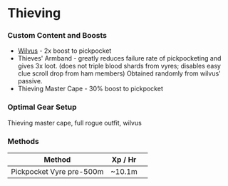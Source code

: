 # Thieving

### Custom Content and Boosts

* [Wilvus](../custom-items/pets.md#miscellaneous-pets) - 2x boost to pickpocket
* Thieves' Armband - greatly reduces failure rate of pickpocketing and gives 3x loot. (does not triple blood shards from vyres; disables easy clue scroll drop from ham members) Obtained randomly from wilvus' passive.
* Thieving Master Cape - 30% boost to pickpocket

### Optimal Gear Setup

Thieving master cape, full rogue outfit, wilvus

### Methods

| Method                   | Xp / Hr |   |
| ------------------------ | ------- | - |
| Pickpocket Vyre pre-500m | \~10.1m |   |
